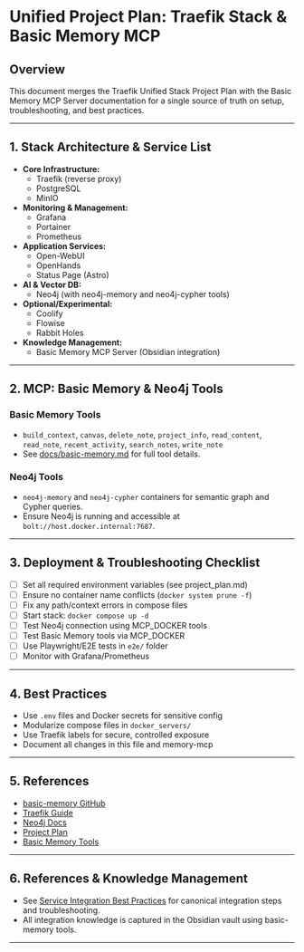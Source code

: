 # Unified Project Plan: Traefik Stack & Basic Memory MCP

## Overview
This document merges the Traefik Unified Stack Project Plan with the Basic Memory MCP Server documentation for a single source of truth on setup, troubleshooting, and best practices.

---

## 1. Stack Architecture & Service List

- **Core Infrastructure:**
  - Traefik (reverse proxy)
  - PostgreSQL
  - MinIO
- **Monitoring & Management:**
  - Grafana
  - Portainer
  - Prometheus
- **Application Services:**
  - Open-WebUI
  - OpenHands
  - Status Page (Astro)
- **AI & Vector DB:**
  - Neo4j (with neo4j-memory and neo4j-cypher tools)
- **Optional/Experimental:**
  - Coolify
  - Flowise
  - Rabbit Holes
- **Knowledge Management:**
  - Basic Memory MCP Server (Obsidian integration)

---

## 2. MCP: Basic Memory & Neo4j Tools

### Basic Memory Tools
- `build_context`, `canvas`, `delete_note`, `project_info`, `read_content`, `read_note`, `recent_activity`, `search_notes`, `write_note`
- See [docs/basic-memory.md](docs/basic-memory.md) for full tool details.

### Neo4j Tools
- `neo4j-memory` and `neo4j-cypher` containers for semantic graph and Cypher queries.
- Ensure Neo4j is running and accessible at `bolt://host.docker.internal:7687`.

---

## 3. Deployment & Troubleshooting Checklist

- [ ] Set all required environment variables (see project_plan.md)
- [ ] Ensure no container name conflicts (`docker system prune -f`)
- [ ] Fix any path/context errors in compose files
- [ ] Start stack: `docker compose up -d`
- [ ] Test Neo4j connection using MCP_DOCKER tools
- [ ] Test Basic Memory tools via MCP_DOCKER
- [ ] Use Playwright/E2E tests in `e2e/` folder
- [ ] Monitor with Grafana/Prometheus

---

## 4. Best Practices
- Use `.env` files and Docker secrets for sensitive config
- Modularize compose files in `docker_servers/`
- Use Traefik labels for secure, controlled exposure
- Document all changes in this file and memory-mcp

---

## 5. References
- [basic-memory GitHub](https://github.com/basicmachines-co/basic-memory)
- [Traefik Guide](TRAEFIK_GUIDE.md)
- [Neo4j Docs](https://neo4j.com/docs/)
- [Project Plan](project_plan.md)
- [Basic Memory Tools](docs/basic-memory.md)

---

## 6. References & Knowledge Management
- See [Service Integration Best Practices](../obsidian-vault/future-stack/memory-mcp/service-integration-best-practices.md) for canonical integration steps and troubleshooting.
- All integration knowledge is captured in the Obsidian vault using basic-memory tools.

---